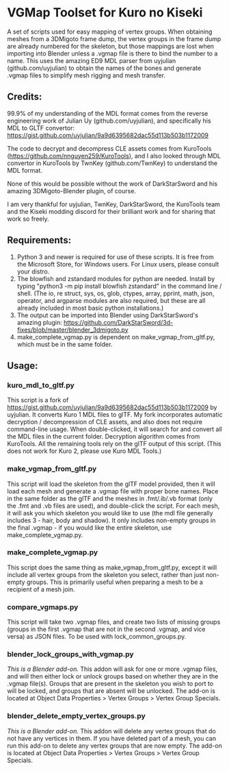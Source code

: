 # VGMap Toolset for Kuro no Kiseki
A set of scripts used for easy mapping of vertex groups.  When obtaining meshes from a 3DMigoto frame dump, the vertex groups in the frame dump are already numbered for the skeleton, but those mappings are lost when importing into Blender unless a .vgmap file is there to bind the number to a name.  This uses the amazing ED9 MDL parser from uyjulian (github.com/uyjulian) to obtain the names of the bones and generate .vgmap files to simplify mesh rigging and mesh transfer.

## Credits:
99.9% of my understanding of the MDL format comes from the reverse engineering work of Julian Uy (github.com/uyjulian), and specifically his MDL to GLTF convertor: https://gist.github.com/uyjulian/9a9d6395682dac55d113b503b1172009

The code to decrypt and decompress CLE assets comes from KuroTools (https://github.com/nnguyen259/KuroTools), and I also looked through MDL convertor in KuroTools by TwnKey (github.com/TwnKey) to understand the MDL format.

None of this would be possible without the work of DarkStarSword and his amazing 3DMigoto-Blender plugin, of course.

I am very thankful for uyjulian, TwnKey, DarkStarSword, the KuroTools team and the Kiseki modding discord for their brilliant work and for sharing that work so freely.

## Requirements:
1. Python 3 and newer is required for use of these scripts.  It is free from the Microsoft Store, for Windows users.  For Linux users, please consult your distro.
2. The blowfish and zstandard modules for python are needed.  Install by typing "python3 -m pip install blowfish zstandard" in the command line / shell.  (The io, re struct, sys, os, glob, ctypes, array, pprint, math, json, operator, and argparse modules are also required, but these are all already included in most basic python installations.)
3. The output can be imported into Blender using DarkStarSword's amazing plugin: https://github.com/DarkStarSword/3d-fixes/blob/master/blender_3dmigoto.py
4. make_complete_vgmap.py is dependent on make_vgmap_from_gltf.py, which must be in the same folder.

## Usage:
### kuro_mdl_to_gltf.py
This script is a fork of https://gist.github.com/uyjulian/9a9d6395682dac55d113b503b1172009 by uyjulian.  It converts Kuro 1 MDL files to glTF.  My fork incorporates automatic decryption / decompression of CLE assets, and also does not require command-line usage.  When double-clicked, it will search for and convert all the MDL files in the current folder.  Decryption algorithm comes from KuroTools.  All the remaining tools rely on the glTF output of this script.  (This does not work for Kuro 2, please use Kuro MDL Tools.)

### make_vgmap_from_gltf.py
This script will load the skeleton from the glTF model provided, then it will load each mesh and generate a .vgmap file with proper bone names.  Place in the same folder as the glTF and the meshes in .fmt/.ib/.vb format (only the .fmt and .vb files are used), and double-click the script.  For each mesh, it will ask you which skeleton you would like to use (the mdl file generally includes 3 - hair, body and shadow).  It only includes non-empty groups in the final .vgmap - if you would like the entire skeleton, use make_complete_vgmap.py.

### make_complete_vgmap.py
This script does the same thing as make_vgmap_from_gltf.py, except it will include all vertex groups from the skeleton you select, rather than just non-empty groups.  This is primarily useful when preparing a mesh to be a recipient of a mesh join.

### compare_vgmaps.py
This script will take two .vgmap files, and create two lists of missing groups (groups in the first .vgmap that are not in the second .vgmap, and vice versa) as JSON files.  To be used with lock_common_groups.py.

### blender_lock_groups_with_vgmap.py
*This is a Blender add-on.*  This addon will ask for one or more .vgmap files, and will then either lock or unlock groups based on whether they are in the .vgmap file(s).  Groups that are present in the skeleton you wish to port to will be locked, and groups that are absent will be unlocked.  The add-on is located at Object Data Properties > Vertex Groups > Vertex Group Specials.

### blender_delete_empty_vertex_groups.py
*This is a Blender add-on.*  This addon will delete any vertex groups that do not have any vertices in them.  If you have deleted part of a mesh, you can run this add-on to delete any vertex groups that are now empty.  The add-on is located at Object Data Properties > Vertex Groups > Vertex Group Specials.

